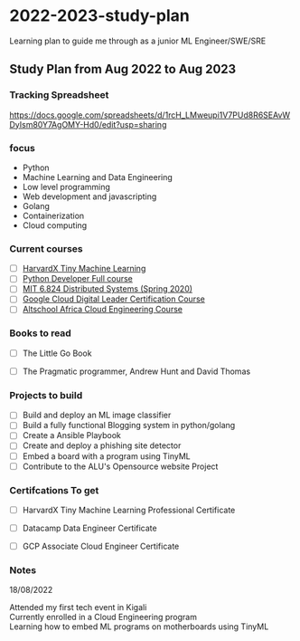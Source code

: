 # 2022-2023-study-plan
Learning plan to guide me through as a junior ML Engineer/SWE/SRE 
## Study Plan from Aug 2022 to Aug 2023

### Tracking Spreadsheet 
https://docs.google.com/spreadsheets/d/1rcH_LMweupi1V7PUd8R6SEAvWDyIsm80Y7AgOMY-Hd0/edit?usp=sharing
### focus 

- Python
- Machine Learning and Data Engineering
- Low level programming
- Web development and javascripting
- Golang
- Containerization
- Cloud computing


### Current courses 

- [ ] [HarvardX Tiny Machine Learning](https://www.edx.org/course/fundamentals-of-tinyml)
- [ ] [Python Developer Full course](https://www.youtube.com/watch?v=D3OVRsEpVhA)
- [ ] [MIT 6.824 Distributed Systems (Spring 2020)](https://www.youtube.com/playlist?list=PLrw6a1wE39_tb2fErI4-WkMbsvGQk9_UB)
- [ ] [Google Cloud Digital Leader Certification Course](https://youtu.be/UGRDM86MBIQ)
- [ ] [Altschool Africa Cloud Engineering Course](https://altschoolafrica.com)

### Books to read
- [ ] The Little Go Book
- [ ] The Pragmatic programmer, Andrew Hunt and David Thomas


### Projects to build
- [ ] Build and deploy an ML image classifier 
- [ ] Build a fully functional Blogging system in python/golang
- [ ] Create  a Ansible Playbook
- [ ] Create and deploy a phishing site detector
- [ ] Embed a board with a program using TinyML
- [ ] Contribute to the ALU's Opensource website Project

### Certifcations To get 
- [ ] HarvardX Tiny Machine Learning Professional Certificate
- [ ] Datacamp Data Engineer Certificate
- [ ] GCP Associate Cloud Engineer Certificate


###  Notes

18/08/2022 

Attended my first tech event in Kigali \
Currently enrolled in a Cloud Engineering program \
Learning how to embed ML programs on motherboards using TinyML 
